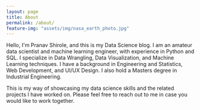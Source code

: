 ```yaml
---
layout: page
title: About
permalink: /about/
feature-img: "assets/img/nasa_earth_photo.jpg"
---
```


Hello, I'm Pranav Shirole, and this is my Data Science blog. I am an amateur data scientist and machine learning engineer, with experience in Python and SQL. I specialize in Data Wrangling, Data Visualization, and Machine Learning techniques. I have a background in Engineering and Statistics, Web Development, and UI/UX Design. I also hold a Masters degree in Industrial Engineering.

This is my way of showcasing my data science skills and the related projects I have worked on. Please feel free to reach out to me in case you would like to work together.
